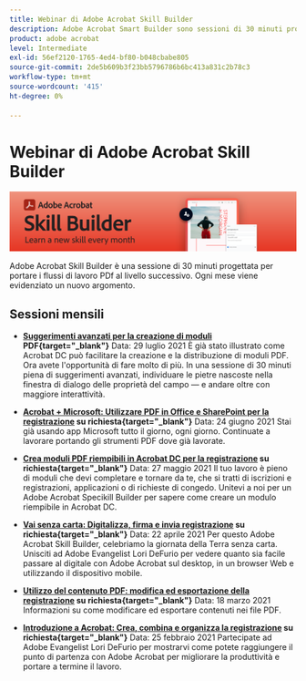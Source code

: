 ```yaml
---
title: Webinar di Adobe Acrobat Skill Builder
description: Adobe Acrobat Smart Builder sono sessioni di 30 minuti progettate per portare i flussi di lavoro PDf al livello successivo
product: adobe acrobat
level: Intermediate
exl-id: 56ef2120-1765-4ed4-bf80-b048cbabe805
source-git-commit: 2de5b609b3f23bb5796786b6bc413a831c2b78c3
workflow-type: tm+mt
source-wordcount: '415'
ht-degree: 0%

---
```


# Webinar di Adobe Acrobat Skill Builder

![Immagine Generatore di competenze Acrobat](../assets/sbacrobatwebinars.png)

Adobe Acrobat Skill Builder è una sessione di 30 minuti progettata per portare i flussi di lavoro PDf al livello successivo. Ogni mese viene evidenziato un nuovo argomento.

## Sessioni mensili

* **[Suggerimenti avanzati per la creazione di moduli](https://acrobat-skill-builder-advanced-forms.joinus.adobeevents.com/register/registration/form) PDF{target=&quot;_blank&quot;}**
Data: 29 luglio 2021 È già stato illustrato come Acrobat DC può facilitare la creazione e la distribuzione di moduli PDF. Ora avete l&#39;opportunità di fare molto di più. In una sessione di 30 minuti piena di suggerimenti avanzati, individuare le pietre nascoste nella finestra di dialogo delle proprietà del campo — e andare oltre con maggiore interattività.

* **[Acrobat + Microsoft: Utilizzare PDF in Office e SharePoint per la registrazione](https://event.on24.com/wcc/r/3196868/BE965B6CCBF4D3F8CAA0BD9A9BE27D95) su richiesta{target=&quot;_blank&quot;}**
Data: 24 giugno 2021 Stai già usando app Microsoft tutto il giorno, ogni giorno. Continuate a lavorare portando gli strumenti PDF dove già lavorate.

* **[Crea moduli PDF riempibili in Acrobat DC per la registrazione](https://event.on24.com/eventRegistration/EventLobbyServlet?target=reg20.jsp&amp;referrer=&amp;eventid=3121725&amp;sessionid=1&amp;key=25B5B53B5D1C0C28817D573D38715E98&amp;regTag=&amp;V2=false&amp;sourcepage=register) su richiesta{target=&quot;_blank&quot;}**
Data: 27 maggio 2021 Il tuo lavoro è pieno di moduli che devi completare e tornare da te, che si tratti di iscrizioni e registrazioni, applicazioni o di richieste di congedo. Unitevi a noi per un Adobe Acrobat Specikill Builder per sapere come creare un modulo riempibile in Acrobat DC.

* **[Vai senza carta: Digitalizza, firma e invia registrazione](https://event.on24.com/wcc/r/3032072/58D1594AD332B56C87C6791CACC48EEC) su richiesta{target=&quot;_blank&quot;}**
Data: 22 aprile 2021 Per questo Adobe Acrobat Skill Builder, celebriamo la giornata della Terra senza carta. Unisciti ad Adobe Evangelist Lori DeFurio per vedere quanto sia facile passare al digitale con Adobe Acrobat sul desktop, in un browser Web e utilizzando il dispositivo mobile.

* **[Utilizzo del contenuto PDF: modifica ed esportazione della registrazione](https://event.on24.com/wcc/r/3032046/B8E6566A2137FD0647CA1ECB7F9C0C7D) su richiesta{target=&quot;_blank&quot;}**
Data: 18 marzo 2021 Informazioni su come modificare ed esportare contenuti nei file PDF.

* **[Introduzione a Acrobat: Crea, combina e organizza la registrazione](https://event.on24.com/wcc/r/2989840/9372A25C3E59A72DB07F7A42161BC26B) su richiesta{target=&quot;_blank&quot;}**
Data: 25 febbraio 2021 Partecipate ad Adobe Evangelist Lori DeFurio per mostrarvi come potete raggiungere il punto di partenza con Adobe Acrobat per migliorare la produttività e portare a termine il lavoro.
